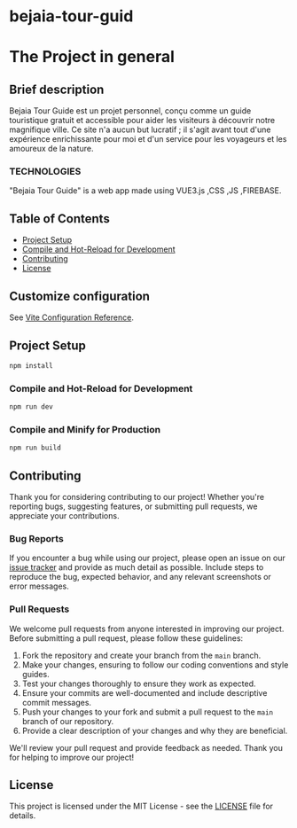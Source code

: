 # bejaia-tour-guid

# The Project in general

## Brief description
Bejaia Tour Guide est un projet personnel, conçu comme un guide touristique gratuit et accessible pour aider les visiteurs à découvrir notre magnifique ville. Ce site n'a aucun but lucratif ; il s'agit avant tout d'une expérience enrichissante pour moi et d'un service pour les voyageurs et les amoureux de la nature.

### TECHNOLOGIES
"Bejaia Tour Guide" is a web app made using VUE3.js ,CSS ,JS ,FIREBASE.
## Table of Contents
- [Project Setup](#Project_Setup)
- [Compile and Hot-Reload for Development](#Compile_and_Hot-Reload_for_Development)
- [Contributing](#contributing)
- [License](#license)

## Customize configuration

See [Vite Configuration Reference](https://vitejs.dev/config/).

## Project Setup

```sh
npm install
```

### Compile and Hot-Reload for Development

```sh
npm run dev
```

### Compile and Minify for Production

```sh
npm run build
```

## Contributing

Thank you for considering contributing to our project! Whether you're reporting bugs, suggesting features, or submitting pull requests, we appreciate your contributions.

### Bug Reports

If you encounter a bug while using our project, please open an issue on our [issue tracker](https://github.com/BrahimiRayan/Bejaia-Tour-Guide/issues) and provide as much detail as possible. Include steps to reproduce the bug, expected behavior, and any relevant screenshots or error messages.

### Pull Requests

We welcome pull requests from anyone interested in improving our project. Before submitting a pull request, please follow these guidelines:

1. Fork the repository and create your branch from the `main` branch.
2. Make your changes, ensuring to follow our coding conventions and style guides.
3. Test your changes thoroughly to ensure they work as expected.
4. Ensure your commits are well-documented and include descriptive commit messages.
5. Push your changes to your fork and submit a pull request to the `main` branch of our repository.
6. Provide a clear description of your changes and why they are beneficial.

We'll review your pull request and provide feedback as needed. Thank you for helping to improve our project!


## License

This project is licensed under the MIT License - see the [LICENSE](LICENSE) file for details.
